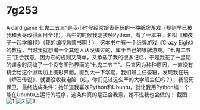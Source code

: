 # 7g253
A card game
七鬼二五三”是我小时候经常跟表哥玩的一种纸牌游戏（规则早已被我和表哥改得面目全非），高中的时候我刚接触Python，看了一本书，名叫《和孩子一起学编程》（我的编程启蒙书啊！），这本书中有一个纸牌游戏《Crazy Eight》的教程，当时我就想编一个其他人从没编过的，属于自己的纸牌游戏，“七鬼二五三”正合我意，因为它的规则又简单，又承载了我的很多记忆，于是我花了一星期的课余时间编了一个没有图形界面的“七鬼二五三”。后来因为种种原因，一直没有机会给这个游戏加上图形界面。直到大一下学期，我们班主任查寝，发现我在玩《炉石传说》，就要没收我电脑（哎，你们见过这么严的大学班主任吗？），我誓死保卫，最终达成条件：她知道我喜欢Python和Ubuntu，就让我用Python编一个能在Ubuntu上运行的程序，这条件真的是正合我意，她不说我也会做的！
截图：
![1](http://img.blog.csdn.net/20140412152503765)
![2](http://img.blog.csdn.net/20140412143531468)
![3](http://img.blog.csdn.net/20140412143524296)
